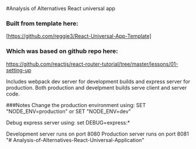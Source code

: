 #Analysis of Alternatives React universal app 

### Built from template here:
[https://github.com/reggie3/React-Universal-App-Template]

### Which was based on github repo here: 
https://github.com/reactjs/react-router-tutorial/tree/master/lessons/01-setting-up

Includes webpack dev server for development builds and express server for production.
Both production and develpment builds serve client and server code.

###Notes
Change the production environment using:
    SET "NODE_ENV=production"
    or
    SET "NODE_ENV=dev"

Debug express server using:
    set DEBUG=express:*

Development server runs on port 8080
Production server runs on port 8081
"# Analysis-of-Alternatives-React-Universal-Application" 
